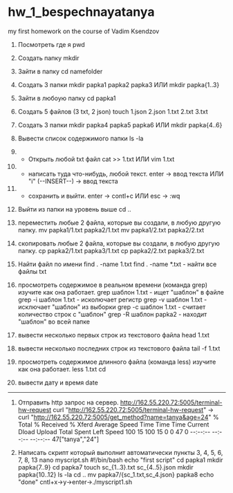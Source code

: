 # hw_1_bespechnayatanya
my first homework on the course of Vadim Ksendzov

1) Посмотреть где я 
 pwd

2) Создать папку
 mkdir

3) Зайти в папку 
 cd namefolder

4) Создать 3 папки 
 mkdir papka1 papka2 papka3 ИЛИ mkdir papka{1..3}

5) Зайти в любоую папку 
 cd papka1

6) Создать 5 файлов (3 txt, 2 json) 
 touch 1.json 2.json 1.txt 2.txt 3.txt

7) Создать 3 папки 
 mkdir papka4 papka5 papka6 ИЛИ mkdir papka{4..6}

8. Вывести список содержимого папки 
 ls -la

9) + Открыть любой txt файл 
cat >> 1.txt ИЛИ vim 1.txt 

10) + написать туда что-нибудь, любой текст. 
 enter -> ввод текста ИЛИ "i" (--INSERT--) -> ввод текста

11) + сохранить и выйти. 
 enter -> contl+c ИЛИ esc -> :wq

12) Выйти из папки на уровень выше 
 cd ..

13) переместить любые 2 файла, которые вы создали, в любую другую папку. 
 mv papka1/1.txt papka2/1.txt 
 mv papka1/2.txt papka2/2.txt

14) скопировать любые 2 файла, которые вы создали, в любую другую папку. 
 cp papka2/1.txt papka3/1.txt 
 cp papka2/2.txt papka3/2.txt 

15) Найти файл по имени 
 find . -name 1.txt 
 find . -name *.txt - найти все файлы txt

16) просмотреть содержимое в реальном времени (команда grep) изучите как она работает.
 grep шаблон 1.txt - ищет "шаблон" в файле
 grep -i шаблон 1.txt - исколючает регистр
 grep -v шаблон 1.txt - исключает "шаблон" из выборки
 grep -с шаблон 1.txt - считает количество строк с "шаблон"
 grep -R шаблон papka2 - находит "шаблон" во всей папке 

17) вывести несколько первых строк из текстового файла 
 head 1.txt

18) вывести несколько последних строк из текстового файла
 tail -f 1.txt

19) просмотреть содержимое длинного файла (команда less) изучите как она работает. 
 less 1.txt
cd
20) вывести дату и время
 date

--------------
1) Отправить http запрос на сервер.
http://162.55.220.72:5005/terminal-hw-request
curl "http://162.55.220.72:5005/terminal-hw-request" ->
curl "http://162.55.220.72:5005/get_method?name=tanya&age=24"
  % Total    % Received % Xferd  Average Speed   Time    Time     Time  Current
                                 Dload  Upload   Total   Spent    Left  Speed
100    15  100    15    0     0     47      0 --:--:-- --:--:-- --:--:--    47["tanya","24"]

2) Написать скрипт который выполнит автоматически пункты 3, 4, 5, 6, 7, 8, 13
nano myscript.sh
#!/bin/bash
echo "first script"
cd papka1
mkdir papka{7..9}
cd papka7
touch sc_{1..3}.txt sc_{4..5}.json
mkdir papka{10..12}
ls -la
cd ..
mv papka7/{sc_1.txt,sc_4.json} papka8
echo "done"
cntl+x->y->enter->./myscript1.sh
